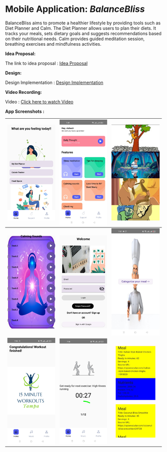 # Mobile Application: *BalanceBliss*

BalanceBliss aims to promote a healthier lifestyle by providing tools such as Diet Planner and Calm. The Diet Planner allows users to plan their diets. It tracks your meals, sets dietary goals and suggests recommendations based on their nutritional needs. Calm provides guided meditation session, breathing exercises and mindfulness activities. 


**Idea Proposal:**

The link to idea proposal : [Idea Proposal] 

**Design:**

Design Implementation   :  [Design Implementation]

**Video Recording:**    

Video   :   [Click here to watch Video]


[Idea Proposal]: <https://docs.google.com/document/d/1AZlF9scWrAH995QNt1mot6go5mJKHp-75HKYXXh-ehQ/edit?usp=sharing>

[Design Implementation]: <https://www.figma.com/file/ipXapEGL0JXTyhk6rfu4fU/Untitled?type=whiteboard&node-id=0%3A1&t=770vh0CUlWG1q6uv-1>

[Click here to watch Video]: <https://youtu.be/1X-yq917Uo8?si=ZVeptujrjpa3Pzes>

**App Screenshots :**

![Image 1](https://github.com/vishesh381/Balance-Bliss/blob/main/SourceCode/Screenshots/Screenshot1.jpg) | ![Image 2](https://github.com/vishesh381/Balance-Bliss/blob/main/SourceCode/Screenshots/Screenshot2.jpg) | ![Image 3](https://github.com/vishesh381/Balance-Bliss/blob/main/SourceCode/Screenshots/Screenshot4.jpg)
:-------------------------:|:-------------------------:|:-------------------------:
![Image 4](https://github.com/vishesh381/Balance-Bliss/blob/main/SourceCode/Screenshots/Screenshot5.jpg) | ![Image 5](https://github.com/vishesh381/Balance-Bliss/blob/main/SourceCode/Screenshots/Screenshot10.jpg) | ![Image 6](https://github.com/vishesh381/Balance-Bliss/blob/main/SourceCode/Screenshots/Screenshot14.jpg)
![Image 7](https://github.com/vishesh381/Balance-Bliss/blob/main/SourceCode/Screenshots/Screenshot15.jpg) | ![Image 8](https://github.com/vishesh381/Balance-Bliss/blob/main/SourceCode/Screenshots/Screenshot16.jpg) | ![Image 9](https://github.com/vishesh381/Balance-Bliss/blob/main/SourceCode/Screenshots/Screenshot21.jpg)





